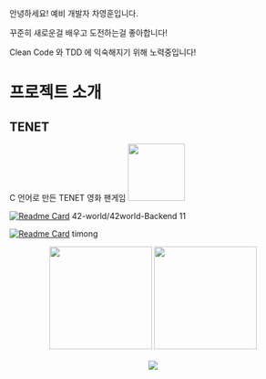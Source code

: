 안녕하세요! 예비 개발자 차영훈입니다.

꾸준히 새로운걸 배우고 도전하는걸 좋아합니다!

Clean Code 와 TDD 에 익숙해지기 위해 노력중입니다!

# 프로젝트 소개

## TENET
C 언어로 만든 TENET 영화 팬게임
  <a href="https://github.com/skyrich2000/TENET"><img style="height: 100px" src="https://github-readme-stats.vercel.app/api/pin/?username=skyrich2000&repo=TENET"/></a>

[![Readme Card](https://github-readme-stats.vercel.app/api/pin/?username=anuraghazra&repo=github-readme-stats)](https://github.com/anuraghazra/github-readme-stats)
42-world/42world-Backend
11 

[![Readme Card](https://github-readme-stats.vercel.app/api/pin/?username=anuraghazra&repo=github-readme-stats)](https://github.com/anuraghazra/github-readme-stats)
timong

<p align="center">  
  <a href="https://github.com/anuraghazra/github-readme-stats"><img style="height: 180px" src="https://github-readme-stats.vercel.app/api?username=skyrich2000"/></a>
  <a href="https://github.com/anuraghazra/github-readme-stats"><img style="height: 180px" src="https://github-readme-stats.vercel.app/api/top-langs/?username=skyrich2000&layout=compact"/></a>
  </br>
  </br>
  <a href="https://hits.seeyoufarm.com"><img src="https://hits.seeyoufarm.com/api/count/incr/badge.svg?url=https%3A%2F%2Fgithub.com%2FSkyrich2000&count_bg=%2379C83D&title_bg=%23555555&icon=github.svg&icon_color=%23E7E7E7&title=hits&edge_flat=false"/></a>
</p>
